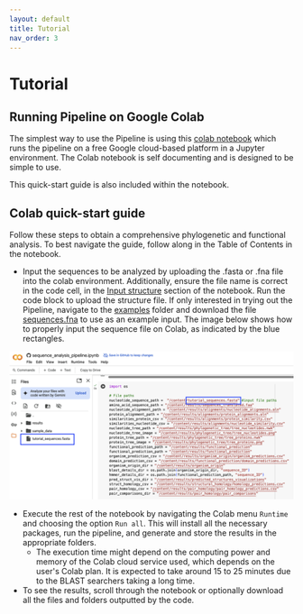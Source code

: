 ```yaml
---
layout: default
title: Tutorial
nav_order: 3
---
```


# Tutorial

## Running Pipeline on Google Colab
The simplest way to use the Pipeline is using this [colab notebook](https://colab.research.google.com/github/luquelab/bioinformatics-teamwinners/blob/main/notebooks/sequence_analysis_pipeline.ipynb) which runs the pipeline on a free Google cloud-based platform in a Jupyter environment. The Colab notebook is self documenting and is designed to be simple to use. 

This quick-start guide is also included within the notebook.

## Colab quick-start guide
Follow these steps to obtain a comprehensive phylogenetic and functional analysis. To best navigate the guide, follow along in the Table of Contents in the notebook.
* Input the sequences to be analyzed by uploading the .fasta or .fna file into the colab environment. Additionally, ensure the file name is correct in the code cell, in the [Input structure](https://colab.research.google.com/github/luquelab/bioinformatics-teamwinners/blob/main/notebooks/sequence_analysis_pipeline.ipynb#scrollTo=Or6fjc0Fuw1r) section of the notebook. Run the code block to upload the structure file. If only interested in trying out the Pipeline, navigate to the [examples](https://github.com/luquelab/bioinformatics-teamwinners/tree/main/examples) folder and download the file [sequences.fna](https://github.com/luquelab/bioinformatics-teamwinners/blob/main/examples/sequences.fna) to use as an example input. The image below shows how to properly input the sequence file on Colab, as indicated by the blue rectangles.

![myimg](file_input.png)


* Execute the rest of the notebook by navigating the Colab menu `Runtime` and choosing the option `Run all`. This will install all the necessary packages, run the pipeline, and generate and store the results in the appropriate folders.
  + The execution time might depend on the computing power and memory of the Colab cloud service used, which depends on the user's Colab plan. It is expected to take around 15 to 25 minutes due to the BLAST searchers taking a long time.
* To see the results, scroll through the notebook or optionally download all the files and folders outputted by the code.
